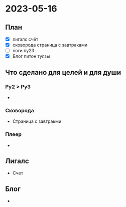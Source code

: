 # 2023-05-16

## План

- [x] лигалс счёт
- [x] сковорода страница с завтраками
- [ ] логи пу23
- [x] Блог питон тулзы

## Что сделано для целей и для души

### Py2 > Py3

- 

### Сковорода

- Страница с завтракми

### Плеер

- 

## Лигалс

- Счет

## Блог

- 